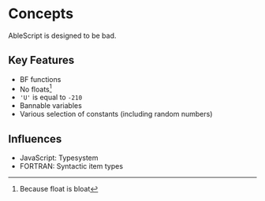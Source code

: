 # Concepts
AbleScript is designed to be bad.

## Key Features
- BF functions
- No floats[^1]
- `'U'` is equal to `-210`
- Bannable variables
- Various selection of constants (including random numbers)

## Influences
- JavaScript: Typesystem
- FORTRAN: Syntactic item types

[^1]: Because float is bloat